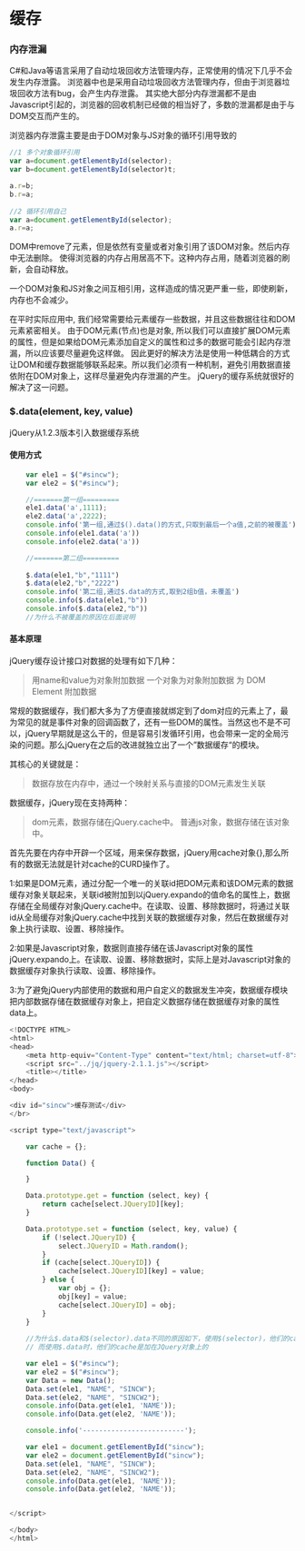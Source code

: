 # 缓存

### 内存泄漏

C#和Java等语言采用了自动垃圾回收方法管理内存，正常使用的情况下几乎不会发生内存泄露。
浏览器中也是采用自动垃圾回收方法管理内存，但由于浏览器垃圾回收方法有bug，会产生内存泄露。
其实绝大部分内存泄漏都不是由Javascript引起的，浏览器的回收机制已经做的相当好了，多数的泄漏都是由于与DOM交互而产生的。


浏览器内存泄露主要是由于DOM对象与JS对象的循环引用导致的

```javascript
//1 多个对象循环引用
var a=document.getElementById(selector);
var b=document.getElementById(selector)t;

a.r=b;
b.r=a;
  
//2 循环引用自己
var a=document.getElementById(selector);
a.r=a;
```

DOM中remove了元素，但是依然有变量或者对象引用了该DOM对象。然后内存中无法删除。
使得浏览器的内存占用居高不下。这种内存占用，随着浏览器的刷新，会自动释放。


一个DOM对象和JS对象之间互相引用，这样造成的情况更严重一些，即使刷新，内存也不会减少。

在平时实际应用中, 我们经常需要给元素缓存一些数据，并且这些数据往往和DOM元素紧密相关。
由于DOM元素(节点)也是对象, 所以我们可以直接扩展DOM元素的属性，但是如果给DOM元素添加自定义的属性和过多的数据可能会引起内存泄漏，所以应该要尽量避免这样做。
因此更好的解决方法是使用一种低耦合的方式让DOM和缓存数据能够联系起来。所以我们必须有一种机制，避免引用数据直接依附在DOM对象上，这样尽量避免内存泄漏的产生。
jQuery的缓存系统就很好的解决了这一问题。

### $.data(element, key, value)

jQuery从1.2.3版本引入数据缓存系统

#### 使用方式
```javascript
    var ele1 = $("#sincw");
    var ele2 = $("#sincw");

    //=======第一组=========
    ele1.data('a',1111);
    ele2.data('a',2222);
    console.info('第一组,通过$().data()的方式,只取到最后一个a值,之前的被覆盖')
    console.info(ele1.data('a'))
    console.info(ele2.data('a'))

    //=======第二组=========
    
    $.data(ele1,"b","1111")
    $.data(ele2,"b","2222")
    console.info('第二组,通过$.data的方式,取到2组b值，未覆盖')
    console.info($.data(ele1,"b"))
    console.info($.data(ele2,"b"))
    //为什么不被覆盖的原因在后面说明
```

#### 基本原理

jQuery缓存设计接口对数据的处理有如下几种：

>用name和value为对象附加数据
一个对象为对象附加数据
为 DOM Element 附加数据


常规的数据缓存，我们都大多为了方便直接就绑定到了dom对应的元素上了，最为常见的就是事件对象的回调函数了，还有一些DOM的属性。当然这也不是不可以，jQuery早期就是这么干的，但是容易引发循环引用，也会带来一定的全局污染的问题。那么jQuery在之后的改进就独立出了一个”数据缓存“的模块。

其核心的关键就是：

>数据存放在内存中，通过一个映射关系与直接的DOM元素发生关联

数据缓存，jQuery现在支持两种：

> dom元素，数据存储在jQuery.cache中。
普通js对象，数据存储在该对象中。

首先先要在内存中开辟一个区域，用来保存数据，jQuery用cache对象{},那么所有的数据无法就是针对cache的CURD操作了。

1:如果是DOM元素，通过分配一个唯一的关联id把DOM元素和该DOM元素的数据缓存对象关联起来，关联id被附加到以jQuery.expando的值命名的属性上，数据存储在全局缓存对象jQuery.cache中。在读取、设置、移除数据时，将通过关联id从全局缓存对象jQuery.cache中找到关联的数据缓存对象，然后在数据缓存对象上执行读取、设置、移除操作。

2:如果是Javascript对象，数据则直接存储在该Javascript对象的属性jQuery.expando上。在读取、设置、移除数据时，实际上是对Javascript对象的数据缓存对象执行读取、设置、移除操作。

3:为了避免jQuery内部使用的数据和用户自定义的数据发生冲突，数据缓存模块把内部数据存储在数据缓存对象上，把自定义数据存储在数据缓存对象的属性data上。

```javascript
<!DOCTYPE HTML>
<html>
<head>
    <meta http-equiv="Content-Type" content="text/html; charset=utf-8">
    <script src="../jq/jquery-2.1.1.js"></script>
    <title></title>
</head>
<body>

<div id="sincw">缓存测试</div>
</br>

<script type="text/javascript">

    var cache = {};

    function Data() {

    }

    Data.prototype.get = function (select, key) {
        return cache[select.JQueryID][key];
    }

    Data.prototype.set = function (select, key, value) {
        if (!select.JQueryID) {
            select.JQueryID = Math.random();
        }
        if (cache[select.JQueryID]) {
            cache[select.JQueryID][key] = value;
        } else {
            var obj = {};
            obj[key] = value;
            cache[select.JQueryID] = obj;
        }
    }
    
    //为什么$.data和$(selector).data不同的原因如下，使用$(selector)，他们的cache是加在DOM对象上的
    // 而使用$.data时，他们的cache是加在JQuery对象上的

    var ele1 = $("#sincw");
    var ele2 = $("#sincw");
    var Data = new Data();
    Data.set(ele1, "NAME", "SINCW");
    Data.set(ele2, "NAME", "SINCW2");
    console.info(Data.get(ele1, 'NAME'));
    console.info(Data.get(ele2, 'NAME'));

    console.info('-------------------------');

    var ele1 = document.getElementById("sincw");
    var ele2 = document.getElementById("sincw");
    Data.set(ele1, "NAME", "SINCW");
    Data.set(ele2, "NAME", "SINCW2");
    console.info(Data.get(ele1, 'NAME'));
    console.info(Data.get(ele2, 'NAME'));


</script>

</body>
</html>

```




